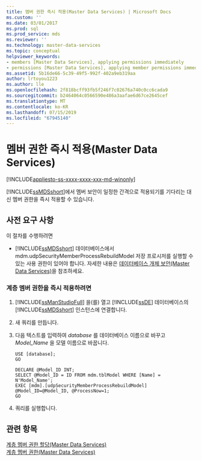 ```yaml
---
title: 멤버 권한 즉시 적용(Master Data Services) | Microsoft Docs
ms.custom: ''
ms.date: 03/01/2017
ms.prod: sql
ms.prod_service: mds
ms.reviewer: ''
ms.technology: master-data-services
ms.topic: conceptual
helpviewer_keywords:
- members [Master Data Services], applying permissions immediately
- permissions [Master Data Services], applying member permissions immediately
ms.assetid: 5b16de66-5c39-49f5-992f-402a9eb319aa
author: lrtoyou1223
ms.author: lle
ms.openlocfilehash: 2f818bcff93fb5f246f7c02676a740c0cc6cada9
ms.sourcegitcommit: b2464064c0566590e486a3aafae6d67ce2645cef
ms.translationtype: MT
ms.contentlocale: ko-KR
ms.lasthandoff: 07/15/2019
ms.locfileid: "67945140"
---
```

# <a name="immediately-apply-member-permissions-master-data-services"></a>멤버 권한 즉시 적용(Master Data Services)

[!INCLUDE[appliesto-ss-xxxx-xxxx-xxx-md-winonly](../includes/appliesto-ss-xxxx-xxxx-xxx-md-winonly.md)]

  [!INCLUDE[ssMDSshort](../includes/ssmdsshort-md.md)]에서 멤버 보안이 일정한 간격으로 적용되기를 기다리는 대신 멤버 권한을 즉시 적용할 수 있습니다.  
  
## <a name="prerequisites"></a>사전 요구 사항  
 이 절차를 수행하려면  
  
-   [!INCLUDE[ssMDSshort](../includes/ssmdsshort-md.md)] 데이터베이스에서 mdm.udpSecurityMemberProcessRebuildModel 저장 프로시저를 실행할 수 있는 사용 권한이 있어야 합니다. 자세한 내용은 [데이터베이스 개체 보안&#40;Master Data Services&#41;](../master-data-services/database-object-security-master-data-services.md)을 참조하세요.  
  
### <a name="to-immediately-apply-hierarchy-member-permissions"></a>계층 멤버 권한을 즉시 적용하려면  
  
1.  [!INCLUDE[ssManStudioFull](../includes/ssmanstudiofull-md.md)] 을(를) 열고 [!INCLUDE[ssDE](../includes/ssde-md.md)] 데이터베이스의 [!INCLUDE[ssMDSshort](../includes/ssmdsshort-md.md)] 인스턴스에 연결합니다.  
  
2.  새 쿼리를 만듭니다.  
  
3.  다음 텍스트를 입력하여 *database* 를 데이터베이스 이름으로 바꾸고 *Model_Name* 을 모델 이름으로 바꿉니다.  
  
    ```  
    USE [database];  
    GO  
  
    DECLARE @Model_ID INT;  
    SELECT @Model_ID = ID FROM mdm.tblModel WHERE [Name] = N'Model_Name';  
    EXEC [mdm].[udpSecurityMemberProcessRebuildModel] @Model_ID=@Model_ID, @ProcessNow=1;  
    GO  
    ```  
  
4.  쿼리를 실행합니다.  
  
## <a name="see-also"></a>관련 항목  
 [계층 멤버 권한 할당&#40;Master Data Services&#41;](../master-data-services/assign-hierarchy-member-permissions-master-data-services.md)   
 [계층 멤버 권한&#40;Master Data Services&#41;](../master-data-services/hierarchy-member-permissions-master-data-services.md)  
  
  
